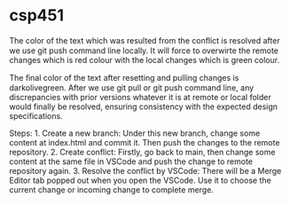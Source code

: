 # csp451
The color of the text which was resulted from the conﬂict is resolved after we use git push command line locally. It will force to overwirte the remote changes which is red colour with the local changes which is green colour.



The ﬁnal color of the text after resetting and pulling changes is darkolivegreen. After we use git pull or git push command line, any discrepancies with prior versions whatever it is at remote or local folder would finally be resolved, ensuring consistency with the expected design specifications.



Steps: 1. Create a new branch: Under this new branch, change some content at index.html and commit it. Then push the changes to the remote repository. 2. Create conflict: Firstly, go back to main, then change some content at the same file in VSCode and push the change to remote repository again. 3. Resolve the conflict by VSCode: There will be a Merge Editor tab popped out when you open the VSCode. Use it to choose the current change or incoming change to complete merge.
